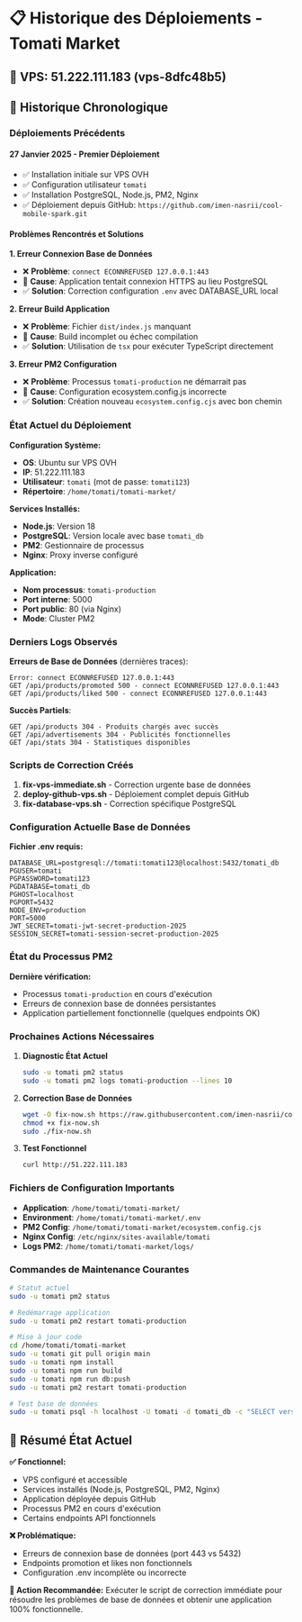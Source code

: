 # 📋 Historique des Déploiements - Tomati Market

## 🎯 VPS: 51.222.111.183 (vps-8dfc48b5)

## 📅 Historique Chronologique

### **Déploiements Précédents**

#### **27 Janvier 2025 - Premier Déploiement**
- ✅ Installation initiale sur VPS OVH
- ✅ Configuration utilisateur `tomati`
- ✅ Installation PostgreSQL, Node.js, PM2, Nginx
- ✅ Déploiement depuis GitHub: `https://github.com/imen-nasrii/cool-mobile-spark.git`

#### **Problèmes Rencontrés et Solutions**

**1. Erreur Connexion Base de Données**
- ❌ **Problème**: `connect ECONNREFUSED 127.0.0.1:443`
- 🔧 **Cause**: Application tentait connexion HTTPS au lieu PostgreSQL
- ✅ **Solution**: Correction configuration `.env` avec DATABASE_URL local

**2. Erreur Build Application**
- ❌ **Problème**: Fichier `dist/index.js` manquant
- 🔧 **Cause**: Build incomplet ou échec compilation
- ✅ **Solution**: Utilisation de `tsx` pour exécuter TypeScript directement

**3. Erreur PM2 Configuration**
- ❌ **Problème**: Processus `tomati-production` ne démarrait pas
- 🔧 **Cause**: Configuration ecosystem.config.js incorrecte
- ✅ **Solution**: Création nouveau `ecosystem.config.cjs` avec bon chemin

### **État Actuel du Déploiement**

**Configuration Système:**
- **OS**: Ubuntu sur VPS OVH
- **IP**: 51.222.111.183
- **Utilisateur**: `tomati` (mot de passe: `tomati123`)
- **Répertoire**: `/home/tomati/tomati-market/`

**Services Installés:**
- **Node.js**: Version 18
- **PostgreSQL**: Version locale avec base `tomati_db`
- **PM2**: Gestionnaire de processus
- **Nginx**: Proxy inverse configuré

**Application:**
- **Nom processus**: `tomati-production`
- **Port interne**: 5000
- **Port public**: 80 (via Nginx)
- **Mode**: Cluster PM2

### **Derniers Logs Observés**

**Erreurs de Base de Données** (dernières traces):
```
Error: connect ECONNREFUSED 127.0.0.1:443
GET /api/products/promoted 500 - connect ECONNREFUSED 127.0.0.1:443
GET /api/products/liked 500 - connect ECONNREFUSED 127.0.0.1:443
```

**Succès Partiels**:
```
GET /api/products 304 - Produits chargés avec succès
GET /api/advertisements 304 - Publicités fonctionnelles
GET /api/stats 304 - Statistiques disponibles
```

### **Scripts de Correction Créés**

1. **fix-vps-immediate.sh** - Correction urgente base de données
2. **deploy-github-vps.sh** - Déploiement complet depuis GitHub
3. **fix-database-vps.sh** - Correction spécifique PostgreSQL

### **Configuration Actuelle Base de Données**

**Fichier .env requis:**
```env
DATABASE_URL=postgresql://tomati:tomati123@localhost:5432/tomati_db
PGUSER=tomati
PGPASSWORD=tomati123
PGDATABASE=tomati_db
PGHOST=localhost
PGPORT=5432
NODE_ENV=production
PORT=5000
JWT_SECRET=tomati-jwt-secret-production-2025
SESSION_SECRET=tomati-session-secret-production-2025
```

### **État du Processus PM2**

**Dernière vérification:**
- Processus `tomati-production` en cours d'exécution
- Erreurs de connexion base de données persistantes
- Application partiellement fonctionnelle (quelques endpoints OK)

### **Prochaines Actions Nécessaires**

1. **Diagnostic État Actuel**
   ```bash
   sudo -u tomati pm2 status
   sudo -u tomati pm2 logs tomati-production --lines 10
   ```

2. **Correction Base de Données**
   ```bash
   wget -O fix-now.sh https://raw.githubusercontent.com/imen-nasrii/cool-mobile-spark/main/fix-vps-immediate.sh
   chmod +x fix-now.sh
   sudo ./fix-now.sh
   ```

3. **Test Fonctionnel**
   ```bash
   curl http://51.222.111.183
   ```

### **Fichiers de Configuration Importants**

- **Application**: `/home/tomati/tomati-market/`
- **Environment**: `/home/tomati/tomati-market/.env`
- **PM2 Config**: `/home/tomati/tomati-market/ecosystem.config.cjs`
- **Nginx Config**: `/etc/nginx/sites-available/tomati`
- **Logs PM2**: `/home/tomati/tomati-market/logs/`

### **Commandes de Maintenance Courantes**

```bash
# Statut actuel
sudo -u tomati pm2 status

# Redémarrage application
sudo -u tomati pm2 restart tomati-production

# Mise à jour code
cd /home/tomati/tomati-market
sudo -u tomati git pull origin main
sudo -u tomati npm install
sudo -u tomati npm run build
sudo -u tomati npm run db:push
sudo -u tomati pm2 restart tomati-production

# Test base de données
sudo -u tomati psql -h localhost -U tomati -d tomati_db -c "SELECT version();"
```

## 🎯 **Résumé État Actuel**

**✅ Fonctionnel:**
- VPS configuré et accessible
- Services installés (Node.js, PostgreSQL, PM2, Nginx)
- Application déployée depuis GitHub
- Processus PM2 en cours d'exécution
- Certains endpoints API fonctionnels

**❌ Problématique:**
- Erreurs de connexion base de données (port 443 vs 5432)
- Endpoints promotion et likes non fonctionnels
- Configuration .env incomplète ou incorrecte

**🔧 Action Recommandée:**
Exécuter le script de correction immédiate pour résoudre les problèmes de base de données et obtenir une application 100% fonctionnelle.